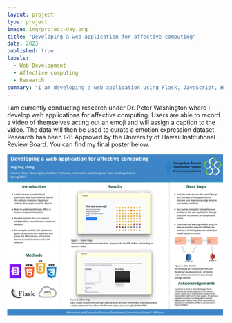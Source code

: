 ```yaml
---
layout: project
type: project
image: img/project-day.png
title: "Developing a web application for affective computing"
date: 2023
published: true
labels:
  - Web Development
  - Affective computing
  - Research
summary: "I am developing a web application using Flask, JavaScript, HTML, CSS to create a diverse emotion expression dataset."
---
```


I am currently conducting research under Dr. Peter Washington where I develop web applications for affective computing. Users are able to record a video of themselves acting out an emoji and will assign a caption to the video. The data will then be used to curate a emotion expression dataset. Research has been IRB Approved by the University of Hawaii Institutional Review Board. 
You can find my final poster below.

<div class="text-center p-4">
  <img width="500px" src="../img/Spring 2023 ICS Project Day.pptx.png" class="img-thumbnail" >
</div>
